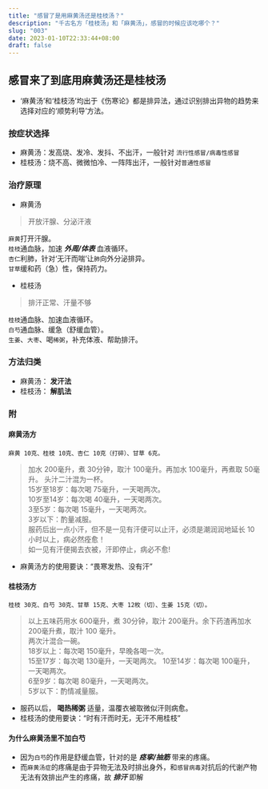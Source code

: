 ```yaml
---
title: "感冒了是用麻黄汤还是桂枝汤？"
description: "千古名方「桂枝汤」和「麻黄汤」，感冒的时候应该吃哪个？"
slug: "003"
date: 2023-01-10T22:33:44+08:00
draft: false
---
```

## 感冒来了到底用麻黄汤还是桂枝汤
 - ‘麻黄汤’和‘桂枝汤’均出于《伤寒论》都是排异法，通过识别排出异物的趋势来选择对应的‘顺势利导’方法。
### 按症状选择 
 - 麻黄汤：发高烧、发冷、发抖、不出汗，一般针对 `流行性感冒/病毒性感冒`  
 - 桂枝汤：烧不高、微微怕冷、一阵阵出汗，一般针对`普通性感冒`  
### 治疗原理
 - 麻黄汤
> 开放汗腺、分泌汗液  

 `麻黄`打开汗腺。  
 `桂枝`通血脉，加速 ***外周/体表*** 血液循环。  
 `杏仁`利肺，针对‘无汗而喘’让`肺`向外分泌排异。  
 `甘草`缓和药（急）性，保持药力。  
 - 桂枝汤  
> 排汗正常、汗量不够  

 `桂枝`通血脉、加速血液循环。   
 `白芍`通血脉、缓急（舒缓血管）。   
 `生姜`、`大枣`、喝`稀粥`，补充体液、帮助排汗。  
### 方法归类
 - 麻黄汤： __发汗法__  
 - 桂枝汤： __解肌法__  
### 附  
#### 麻黄汤方  
`麻黄 10克、桂枝 10克、杏仁 10克（打碎）、甘草 6克。`  
> 加水 200毫升，煮 30分钟，取汁 100毫升。再加水 100毫升，再煮取 50毫升。
> 头汁二汁混为一杯。  
> 15岁至18岁：每次喝 75毫升，一天喝两次。  
> 10岁至14岁：每次喝 40毫升，一天喝两次。  
> 3至5岁：每次喝 15毫升，一天喝两次。  
> 3岁以下：酌量减服。  
> 服药后出一点小汗，但不是一见有汗便可以止汗，必须是潮润润地延长 10小时以上，病必然痊愈！  
> 如一见有汗便揭去衣被，汗即停止，病必不愈!  
 - 麻黄汤方的使用要诀：“畏寒发热、没有汗”
#### 桂枝汤方  
`桂枝 30克、白芍 30克、甘草 15克、大枣 12枚（切）、生姜 15克（切）。`  
> 以上五味药用水 600毫升，煮 30分钟，取汁 200毫升。余下药渣再加水 200毫升煮，取汁 100
毫升。  
> 两次汁混合一碗。  
> 18岁以上：每次喝 150毫升，早晚各喝一次。  
> 15至17岁：每次喝 130毫升，一天喝两次。 
> 10至14岁：每次喝 100毫升，一天喝两次。  
> 6至9岁：每次喝 80毫升，一天喝两次。  
> 5岁以下：酌情减量服。  
 - 服药以后， __喝热稀粥__ 适量，温覆衣被取微似汗则病愈。  
 - 桂枝汤的使用要诀：“时有汗而时无，无汗不用桂枝”  
#### 为什么麻黄汤里不加白芍
 - 因为`白芍`的作用是舒缓血管，针对的是 ***痉挛/抽筋*** 带来的疼痛。  
 - 而`麻黄汤症`的疼痛是由于异物无法及时排出身外，和`感冒病毒`对抗后的代谢产物无法有效排出产生的疼痛，故 ***排汗*** 即解